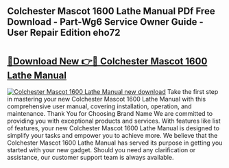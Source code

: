 ## Colchester Mascot 1600 Lathe Manual PDf Free Download - Part-Wg6 Service Owner Guide - User Repair Edition eho72

# <h2><a href="http://cf11175.oget.top/?id=Colchester+Mascot+1600+Lathe+Manual">🔗Download New 👉🔴 Colchester Mascot 1600 Lathe Manual</a></h2>

[![Colchester Mascot 1600 Lathe Manual new download](https://i.imgur.com/5g1atiW.png)](http://cf11175.oget.top/?id=Colchester+Mascot+1600+Lathe+Manual)
Take the first step in mastering your new Colchester Mascot 1600 Lathe Manual with this comprehensive user manual, covering installation, operation, and maintenance. Thank You for Choosing Brand Name We are committed to providing you with exceptional products and services. With features like list of features, your new Colchester Mascot 1600 Lathe Manual is designed to simplify your tasks and empower you to achieve more. We believe that the Colchester Mascot 1600 Lathe Manual has served its purpose in getting you started with your new gadget. Should you need any clarification or assistance, our customer support team is always available.
